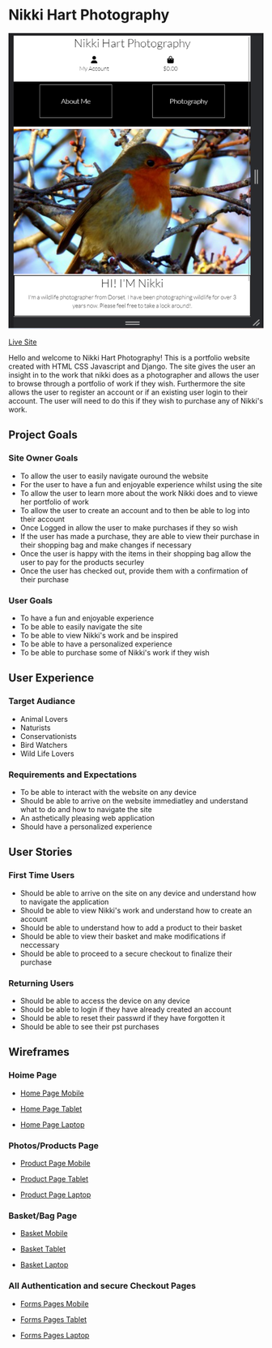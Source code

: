 # Nikki Hart Photography

![Main-image](https://github.com/Shaun-Finnegan/nikki_hart_photography/blob/main/readme-ms4-images/main-image.png)

[Live Site](https://nikki-hart-photography-5b89f5a6c233.herokuapp.com/)

Hello and welcome to Nikki Hart Photography!
This is a portfolio website created with HTML CSS Javascript and Django. The site gives the user an insight in to the work that nikki does as a photographer and allows the user to browse through a portfolio of work if they wish.
Furthermore the site allows the user to register an account or if an existing user login to their account.
The user will need to do this if they wish to purchase any of Nikki's work.

## Project Goals
### Site Owner Goals
* To allow the user to easily navigate ouround the website
* For the user to have a fun and enjoyable experience whilst using the site
* To allow the user to learn more about the work Nikki does and to viewe her portfolio of work
* To allow the user to create an account and to then be able to log into their account
* Once Logged in allow the user to make purchases if they so wish
* If the user has made a purchase, they are able to view their purchase in their shopping bag and make changes if necessary
* Once the user is happy with the items in their shopping bag allow the user to pay for the products securley
* Once the user has checked out, provide them with a confirmation of their purchase

### User Goals
* To have a fun and enjoyable experience
* To be able to easily navigate the site
* To be able to view Nikki's work and be inspired
* To be able to have a personalized experience
* To be able to purchase some of Nikki's work if they wish


## User Experience
### Target Audiance

* Animal Lovers
* Naturists
* Conservationists
* Bird Watchers
* Wild Life Lovers

### Requirements and Expectations

* To be able to interact with the website on any device
* Should be able to arrive on the website immediatley and understand what to do and how to navigate the site
* An asthetically pleasing web application
* Should have a personalized experience


## User Stories
### First Time Users
* Should be able to arrive on the site on any device and understand how to navigate the application
* Should be able to view Nikki's work and understand how to create an account
* Should be able to understand how to add a product to their basket
* Should be able to view their basket and make modifications if neccessary
* Should be able to proceed to a secure checkout to finalize their purchase

### Returning Users
* Should be able to access the device on any device
* Should be able to login if they have already created an account
* Should be able to reset their passwrd if they have forgotten it
* Should be able to see their pst purchases


## Wireframes

### Hoime Page
* [Home Page Mobile](https://github.com/Shaun-Finnegan/nikki_hart_photography/blob/main/readme-ms4-images/home-mb-wireframe.png)

* [Home Page Tablet](https://github.com/Shaun-Finnegan/nikki_hart_photography/blob/main/readme-ms4-images/home-tab-wireframe.png)

* [Home Page Laptop](https://github.com/Shaun-Finnegan/nikki_hart_photography/blob/main/readme-ms4-images/home-lg-wireframe.png)


### Photos/Products Page

* [Product Page Mobile](https://github.com/Shaun-Finnegan/nikki_hart_photography/blob/main/readme-ms4-images/photos-mb-wireframe.png)

* [Product Page Tablet](https://github.com/Shaun-Finnegan/nikki_hart_photography/blob/main/readme-ms4-images/photos-tab-wireframe.png)

* [Product Page Laptop](https://github.com/Shaun-Finnegan/nikki_hart_photography/blob/main/readme-ms4-images/photos-lg-wireframe.png)

### Basket/Bag Page

* [Basket Mobile](https://github.com/Shaun-Finnegan/nikki_hart_photography/blob/main/readme-ms4-images/Backet-mb-wireframe.png)

* [Basket Tablet](https://github.com/Shaun-Finnegan/nikki_hart_photography/blob/main/readme-ms4-images/basket-tab-wireframe.png)

* [Basket Laptop ](https://github.com/Shaun-Finnegan/nikki_hart_photography/blob/main/readme-ms4-images/basket-lg-wireframe.png)


### All Authentication and secure Checkout Pages

* [Forms Pages Mobile](https://github.com/Shaun-Finnegan/nikki_hart_photography/blob/main/readme-ms4-images/forms-mb-wireframe.png)

* [Forms Pages Tablet](https://github.com/Shaun-Finnegan/nikki_hart_photography/blob/main/readme-ms4-images/forms-tab-wireframe.png)

* [Forms Pages Laptop](https://github.com/Shaun-Finnegan/nikki_hart_photography/blob/main/readme-ms4-images/forms-lg-wireframe.png)